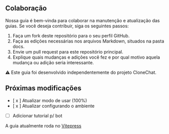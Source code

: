 ## Colaboração

Nossa guia é bem-vinda para colaborar na manutenção e atualização das guias. Se você deseja contribuir, siga os seguintes passos:

1. Faça um fork deste repositório para o seu perfil GitHub.
2. Faça as edições necessárias nos arquivos Markdown, situados na pasta docs.
3. Envie um pull request para este repositório principal.
4. Explique quais mudanças e adições você fez e por qual motivo aquela mudança ou adição seria interessante.

⚠️ Este guia foi desenvolvido independentemente do projeto CloneChat.

## Próximas modificações

- [ x ] Atualizar modo de usar (100%)
- [ x ] Atualizar configurando o ambiente
- [ ] Adicionar tutorial p/ bot

A guia atualmente roda no [Vitepress](https://vitepress.dev/)

